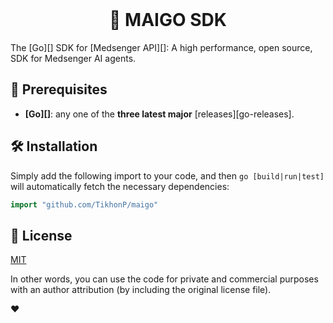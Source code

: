 <div align="center">
    <br>
    <h1>🥽 MAIGO SDK</h1>
</div>

The [Go][] SDK for [Medsenger API][]: A high performance, open source, SDK for Medsenger AI agents.

## 🌂 Prerequisites

- **[Go][]**: any one of the **three latest major** [releases][go-releases].

## 🛠 Installation

Simply add the following import to your code, and then `go [build|run|test]`
will automatically fetch the necessary dependencies:

```go
import "github.com/TikhonP/maigo"
```

## 💼 License

[MIT](LICENSE)

In other words, you can use the code for private and commercial purposes with an author attribution (by including the original license file).

❤️